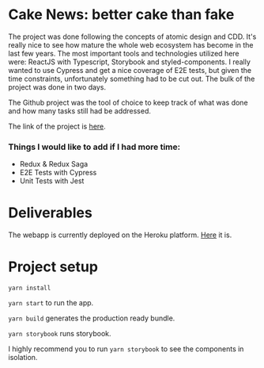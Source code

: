 # Cake News: better cake than fake

The project was done following the concepts of atomic design and CDD. It's really nice to see how mature the whole web ecosystem has become in the last few years. The most important tools and technologies utilized here were: ReactJS with Typescript, Storybook and styled-components. I really wanted to use Cypress and get a nice coverage of E2E tests, but given the time constraints, unfortunately something had to be cut out. The bulk of the project was done in two days.

The Github project was the tool of choice to keep track of what was done and how many tasks still had be addressed.

The link of the project is [here](https://github.com/cheesecakelabs-challenges/rodrigo-silva-lopes-frontend/projects/1).

### Things I would like to add if I had more time:
- Redux & Redux Saga
- E2E Tests with Cypress
- Unit Tests with Jest

# Deliverables
The webapp is currently deployed on the Heroku platform. [Here](https://cake-news-app.herokuapp.com) it is.

# Project setup
`yarn install`

`yarn start` to run the app.

`yarn build` generates the production ready bundle.

`yarn storybook` runs storybook.

I highly recommend you to run `yarn storybook` to see the components in isolation.
